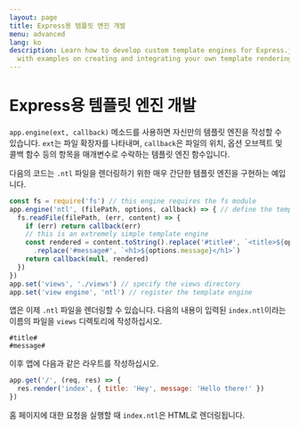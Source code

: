 ```yaml
---
layout: page
title: Express용 템플릿 엔진 개발
menu: advanced
lang: ko
description: Learn how to develop custom template engines for Express.js using app.engine(),
  with examples on creating and integrating your own template rendering logic.
---
```


# Express용 템플릿 엔진 개발

`app.engine(ext, callback)` 메소드를 사용하면 자신만의 템플릿 엔진을 작성할 수 있습니다. `ext`는 파일 확장자를 나타내며, `callback`은 파일의 위치, 옵션 오브젝트 및 콜백 함수 등의 항목을 매개변수로 수락하는 템플릿 엔진 함수입니다.

다음의 코드는 `.ntl` 파일을 렌더링하기 위한 매우 간단한 템플릿 엔진을 구현하는 예입니다.

```js
const fs = require('fs') // this engine requires the fs module
app.engine('ntl', (filePath, options, callback) => { // define the template engine
  fs.readFile(filePath, (err, content) => {
    if (err) return callback(err)
    // this is an extremely simple template engine
    const rendered = content.toString().replace('#title#', `<title>${options.title}</title>`)
      .replace('#message#', `<h1>${options.message}</h1>`)
    return callback(null, rendered)
  })
})
app.set('views', './views') // specify the views directory
app.set('view engine', 'ntl') // register the template engine
```

앱은 이제 `.ntl` 파일을 렌더링할 수 있습니다. 다음의 내용이 입력된 `index.ntl`이라는 이름의 파일을 `views` 디렉토리에 작성하십시오.

```pug
#title#
#message#
```
이후 앱에 다음과 같은 라우트를 작성하십시오.

```js
app.get('/', (req, res) => {
  res.render('index', { title: 'Hey', message: 'Hello there!' })
})
```
홈 페이지에 대한 요청을 실행할 때 `index.ntl`은 HTML로 렌더링됩니다.
